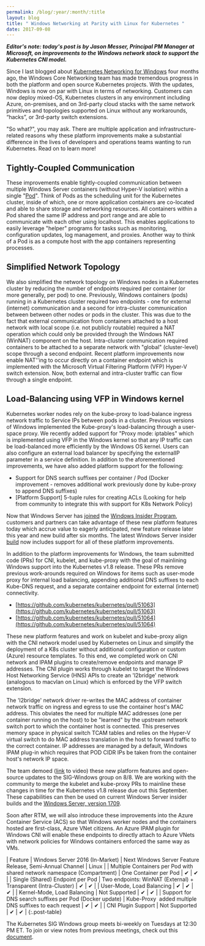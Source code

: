 ```yaml
---
permalink: /blog/:year/:month/:title
layout: blog
title: " Windows Networking at Parity with Linux for Kubernetes "
date: 2017-09-08
---
```

_**Editor's note: today's post is by Jason Messer, Principal PM Manager at Microsoft, on improvements to the Windows network stack to support the Kubernetes CNI model.**_  

 Since I last blogged about [Kubernetes Networking for Windows](https://blogs.technet.microsoft.com/networking/2017/04/04/windows-networking-for-kubernetes/) four months ago, the Windows Core Networking team has made tremendous progress in both the platform and open source Kubernetes projects. With the updates, Windows is now on par with Linux in terms of networking. Customers can now deploy mixed-OS, Kubernetes clusters in any environment including Azure, on-premises, and on 3rd-party cloud stacks with the same network primitives and topologies supported on Linux without any workarounds, “hacks”, or 3rd-party switch extensions.  

 "So what?", you may ask. There are multiple application and infrastructure-related reasons why these platform improvements make a substantial difference in the lives of developers and operations teams wanting to run Kubernetes. Read on to learn more!  



## Tightly-Coupled Communication
These improvements enable tightly-coupled communication between multiple Windows Server containers (without Hyper-V isolation) within a single "[Pod](https://kubernetes.io/docs/concepts/workloads/pods/pod/)". Think of Pods as the scheduling unit for the Kubernetes cluster, inside of which, one or more application containers are co-located and able to share storage and networking resources. All containers within a Pod shared the same IP address and port range and are able to communicate with each other using localhost. This enables applications to easily leverage "helper" programs for tasks such as monitoring, configuration updates, log management, and proxies. Another way to think of a Pod is as a compute host with the app containers representing processes.  

## Simplified Network Topology
We also simplified the network topology on Windows nodes in a Kubernetes cluster by reducing the number of endpoints required per container (or more generally, per pod) to one. Previously, Windows containers (pods) running in a Kubernetes cluster required two endpoints - one for external (internet) communication and a second for intra-cluster communication between between other nodes or pods in the cluster. This was due to the fact that external communication from containers attached to a host network with local scope (i.e. not publicly routable) required a NAT operation which could only be provided through the Windows NAT (WinNAT) component on the host. Intra-cluster communication required containers to be attached to a separate network with "global" (cluster-level) scope through a second endpoint. Recent platform improvements now enable NAT''ing to occur directly on a container endpoint which is implemented with the Microsoft Virtual Filtering Platform (VFP) Hyper-V switch extension. Now, both external and intra-cluster traffic can flow through a single endpoint.  



## Load-Balancing using VFP in Windows kernel
Kubernetes worker nodes rely on the kube-proxy to load-balance ingress network traffic to Service IPs between pods in a cluster. Previous versions of Windows implemented the Kube-proxy's load-balancing through a user-space proxy. We recently added support for "Proxy mode: iptables" which is implemented using VFP in the Windows kernel so that any IP traffic can be load-balanced more efficiently by the Windows OS kernel. Users can also configure an external load balancer by specifying the externalIP parameter in a service definition. In addition to the aforementioned improvements, we have also added platform support for the following:  



- Support for DNS search suffixes per container / Pod (Docker improvement - removes additional work previously done by kube-proxy to append DNS suffixes)&nbsp;
- [Platform Support] 5-tuple rules for creating ACLs (Looking for help from community to integrate this with support for K8s Network Policy)

 Now that Windows Server has [joined](https://blogs.technet.microsoft.com/hybridcloud/2017/07/13/new-windows-server-preview-release-available-to-windows-insiders/) the [Windows Insider Program](https://insider.windows.com/), customers and partners can take advantage of these new platform features today which accrue value to eagerly anticipated, new feature release later this year and new build after six months. The latest Windows Server insider [build](https://www.microsoft.com/en-us/software-download/windowsinsiderpreviewserver) now includes support for all of these platform improvements.  

 In addition to the platform improvements for Windows, the team submitted code (PRs) for CNI, kubelet, and kube-proxy with the goal of mainlining Windows support into the Kubernetes v1.8 release. These PRs remove previous work-arounds required on Windows for items such as user-mode proxy for internal load balancing, appending additional DNS suffixes to each Kube-DNS request, and a separate container endpoint for external (internet) connectivity.  



- [https://github.com/kubernetes/kubernetes/pull/51063](https://github.com/kubernetes/kubernetes/pull/51063)
- [https://github.com/kubernetes/kubernetes/pull/51064](https://github.com/kubernetes/kubernetes/pull/51064)

 These new platform features and work on kubelet and kube-proxy align with the CNI network model used by Kubernetes on Linux and simplify the deployment of a K8s cluster without additional configuration or custom (Azure) resource templates. To this end, we completed work on CNI network and IPAM plugins to create/remove endpoints and manage IP addresses. The CNI plugin works through kubelet to target the Windows Host Networking Service (HNS) APIs to create an 'l2bridge' network (analogous to macvlan on Linux) which is enforced by the VFP switch extension.  

 The 'l2bridge' network driver re-writes the MAC address of container network traffic on ingress and egress to use the container host's MAC address. This obviates the need for multiple MAC addresses (one per container running on the host) to be "learned" by the upstream network switch port to which the container host is connected. This preserves memory space in physical switch TCAM tables and relies on the Hyper-V virtual switch to do MAC address translation in the host to forward traffic to the correct container. IP addresses are managed by a default, Windows IPAM plug-in which requires that POD CIDR IPs be taken from the container host's network IP space.  

 The team demoed ([link](https://files.slack.com/files-pri/T09NY5SBT-F6KTG30E8/download/sigwindows-2017-08-08.mp4) to video) these new platform features and open-source updates to the SIG-Windows group on 8/8. We are working with the community to merge the kubelet and kube-proxy PRs to mainline these changes in time for the Kubernetes v1.8 release due out this September. These capabilities can then be used on current Windows Server insider builds and the [Windows Server, version 1709](https://blogs.technet.microsoft.com/windowsserver/2017/08/24/sneak-peek-1-windows-server-version-1709/).  

 Soon after RTM, we will also introduce these improvements into the Azure Container Service (ACS) so that Windows worker nodes and the containers hosted are first-class, Azure VNet citizens. An Azure IPAM plugin for Windows CNI will enable these endpoints to directly attach to Azure VNets with network policies for Windows containers enforced the same way as VMs.  



| Feature | Windows Server 2016 (In-Market) | Next Windows Server Feature Release, Semi-Annual Channel | Linux |
| Multiple Containers per Pod with shared network namespace (Compartment) | One Container per Pod | ✔ | ✔ |
| Single (Shared) Endpoint per Pod | Two endpoints: WinNAT (External) + Transparent (Intra-Cluster) | ✔ | ✔ |
| User-Mode, Load Balancing | ✔ | ✔ | ✔ |
| Kernel-Mode, Load Balancing |  Not Supported | ✔ | ✔ |
| Support for DNS search suffixes per Pod (Docker update) | Kube-Proxy &nbsp;added multiple DNS suffixes to each request | ✔ | ✔ |
| CNI Plugin Support |  Not Supported | ✔ | ✔ |
  {:.post-table}

 The Kubernetes SIG Windows group meets bi-weekly on Tuesdays at 12:30 PM ET. To join or view notes from previous meetings, check out this [document](https://docs.google.com/document/d/1Tjxzjjuy4SQsFSUVXZbvqVb64hjNAG5CQX8bK7Yda9w/edit#heading=h.kbz22d1yc431).
